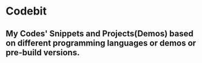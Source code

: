 # Codebit

## My Codes' Snippets and Projects(Demos) based on different programming languages or demos or pre-build versions.

